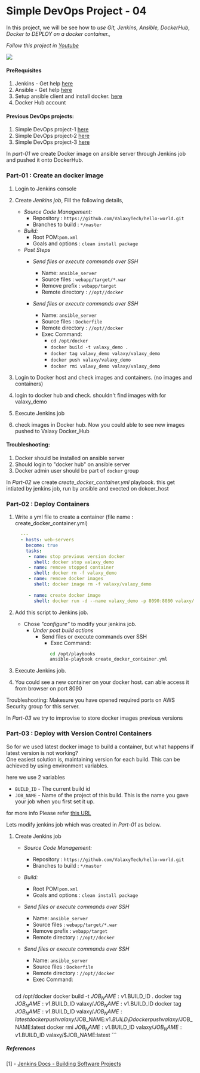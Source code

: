 # Simple DevOps Project - 04



In this project, we will be see how to *use Git, Jenkins, Ansible, DockerHub, Docker to DEPLOY on a docker container.,*

*Follow this project in *[Youtube](https://www.youtube.com/c/valaxytechnologies)**

![](https://github.com/ValaxyTech/DevOpsDemos/blob/master/SimpeDevOpsProjects/images/Project-4.png)

#### PreRequisites
1. Jenkins - Get help [here](https://www.youtube.com/watch?v=M32O4Yv0ANc)
1. Ansible - Get help [here](https://www.youtube.com/watch?v=79xFyOc_eEY)
1. Setup ansible client and install docker. [here](https://www.youtube.com/watch?v=nMLQgXf8tZ0)
1. Docker Hub account 

#### Previous DevOps projects:

1. Simple DevOps project-1 [here](https://www.youtube.com/watch?v=Z9G5stlXoyg)
1. Simple DevOps project-2 [here](https://www.youtube.com/watch?v=nE4b9mW2ym0)
1. Simple DevOps project-3 [here](https://www.youtube.com/watch?v=nMLQgXf8tZ0)

In *part-01* we create Docker image on ansible server through Jenkins job and pushed it onto DockerHub. 

### Part-01 : Create an docker image 
    
1. Login to Jenkins console
1. Create *Jenkins job*, Fill the following details,
   - *Source Code Management:*
      - Repository : `https://github.com/ValaxyTech/hello-world.git`
      - Branches to build : `*/master`  
   - *Build:*
     - Root POM:`pom.xml`
     - Goals and options : `clean install package`
   - *Post Steps*
     - *Send files or execute commands over SSH*
       - Name: `ansible_server`
       - Source files	: `webapp/target/*.war`
       - Remove prefix	: `webapp/target`
       - Remote directory	: `//opt//docker`

     - *Send files or execute commands over SSH*
       - Name: `ansible_server`
       - Source files	: `Dockerfile`
       - Remote directory	: `//opt//docker`
       - Exec Command: 
	      - `cd /opt/docker`
          - `docker build -t valaxy_demo .`
	      - `docker tag valaxy_demo valaxy/valaxy_demo`
          - `docker push valaxy/valaxy_demo`
          - `docker rmi valaxy_demo valaxy/valaxy_demo`
              
1. Login to Docker host and check images and containers. (no images and containers)

1. login to docker hub and check. shouldn't find images with for valaxy_demo 

1. Execute Jenkins job

1. check images in Docker hub. Now you could able to see new images pushed to Valaxy Docker_Hub

#### Troubleshooting:
1. Docker should be installed on ansible server 
1. Should login to "docker hub" on ansible server
1. Docker admin user should be part of `docker` group

In *Part-02* we create *create_docker_container.yml* playbook. this get intiated by jenkins job, run by ansible and exected on dokcer_host

### Part-02 : Deploy Containers

1. Write a yml file to create a container (file name : create_docker_container.yml)
   ```yaml
     ---
     - hosts: web-servers
       become: true
       tasks:
        - name: stop previous version docker
          shell: docker stop valaxy_demo
        - name: remove stopped container
          shell: docker rm -f valaxy_demo	  
        - name: remove docker images
          shell: docker image rm -f valaxy/valaxy_demo
          
        - name: create docker image
          shell: docker run -d --name valaxy_demo -p 8090:8080 valaxy/valaxy_demo

1. Add this script to Jenkins job.
   - Chose *"configure"* to modify your jenkins job. 
     - *Under post build actions*
        - Send files or execute commands over SSH
          - Exec Command: 
          ```sh
             cd /opt/playbooks
             ansible-playbook create_docker_container.yml
            ```
          
1. Execute Jenkins job. 

1. You could see a new container on your docker host. can able access it from browser on port 8090

Troubleshooting: 
Makesure you have opened required ports on AWS Security group for this server. 

In *Part-03* we try to improvise to store docker images previous versions

### Part-03 : Deploy with Version Control Containers 

So for we used latest docker image to build a container, but what happens if latest version is not working?  
One easiest solution is, maintaining version for each build. This can be achieved by using environment variables. 

here we use 2 variables 
- `BUILD_ID` -  The current build id
- `JOB_NAME` - Name of the project of this build. This is the name you gave your job when you first set it up.

for more info Please refer [this URL](https://wiki.jenkins.io/display/JENKINS/Building+a+software+project)

Lets modify jenkins job which was created in *Part-01* as below.

1. Create Jenkins job 
   - *Source Code Management:*
      - Repository : `https://github.com/ValaxyTech/hello-world.git`
      - Branches to build : `*/master`  
   - *Build:*
     - Root POM:`pom.xml`
     - Goals and options : `clean install package`
 
   - *Send files or execute commands over SSH*
     - Name: `ansible_server`
     - Source files	: `webapp/target/*.war`
     - Remove prefix	: `webapp/target`
     - Remote directory	: `//opt//docker`

   - *Send files or execute commands over SSH*
     - Name: `ansible_server`
     - Source files	: `Dockerfile`
     - Remote directory	: `//opt//docker`
      - Exec Command:
        ```sh
	cd /opt/docker
	docker build -t $JOB_NAME:v1.$BUILD_ID .
        docker tag $JOB_NAME:v1.$BUILD_ID valaxy/$JOB_NAME:v1.$BUILD_ID
       	docker tag $JOB_NAME:v1.$BUILD_ID valaxy/$JOB_NAME:latest
        docker push valaxy/$JOB_NAME:v1.$BUILD_ID
        docker push valaxy/$JOB_NAME:latest
        docker rmi $JOB_NAME:v1.$BUILD_ID valaxy/$JOB_NAME:v1.$BUILD_ID  valaxy/$JOB_NAME:latest
        ```
##### References
[1] - [Jenkins Docs - Building Software Projects](https://wiki.jenkins.io/display/JENKINS/Building+a+software+project)
